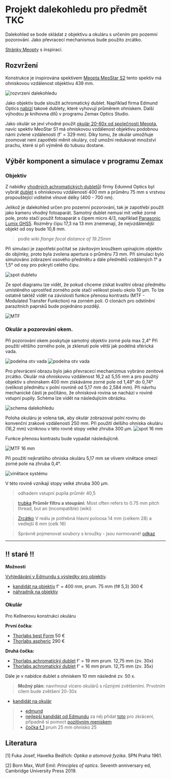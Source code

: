# Projekt dalekohledu pro předmět TKC

Dalekohled se bode skládat z objektivu a okuláru s určením pro pozemní pozorování. Jako převracecí mechanismus bude použito zrcátko.

[Stránky Meopty](https://eshop.meopta.cz/spektivy/) s inspirací.

## Rozvržení

Konstrukce je inspirována spektivem [Meopta MeoStar S2](https://eshop.meopta.cz/spektivy-meostar-s2/spektiv-meostar-s2-82-hd-sikmy/) tento spektiv má ohniskovou vzdálenost objektivu 439 mm.

![rozvrzeni dalekohledu](imgs/rozvrzeni.jpeg)

Jako objektiv bude sloužit achromatický dublet. Například firma Edmund Optics [nabízí](https://www.edmundoptics.com/c/achromatic-lenses/652/#29374=29374_s%3ANS4wMCAtIDUuOTk1&29374=29374_s%3ANC4wMCAtIDQuOTk1&27560=27560_s%3AVklTIDAmZGVnOyAoNDI1LTY3NW5tKQ2&27560=27560_s%3AVklTLU5JUiAoNDAwLTEwMDBubSk1&27560=27560_s%3ATWdGPHN1Yj4yPC9zdWI-ICg0MDAtNzAwbm0p0&27560=27560_s%3ATWdGPHN1Yj4yPC9zdWI-ICg0MDAtNzAwbm0p0&27560=27560_s%3AVklTIDAmZGVnOyAoNDI1LTY3NW5tKQ2&27560=27560_s%3AVklTLU5JUiAoNDAwLTEwMDBubSk1&27560=27560_s%3AVVYtVklTICgzNDUtNzAwbm0p0&27614=27614_d%3A%5B59.18%20TO%2089.47%5D) takové dublety, které vyhovují průměrem ohniskem. Další výhodou je knihovna dílů v programu Zemax Optics Studio.

Jako okulár se jeví vhodné použít [okulár 20-60x od společnosti Meopta](https://eshop.meopta.cz/spektivy-meostar-s1/okular-20-60x/), navíc spektiv MeoStar S1 má ohniskovou vzdálenost objektivu podobnou námi zvlené vzdálenosti (f' = 329 mm). Díky tomu, že okulár umožňuje zoomovat není zapotřebí měnit okuláry, což umožní redukovat množství prachu, které si při výměně do tubusu dostane.


## Výběr komponent a simulace v programu Zemax

### Objektiv

Z nabídky [vhodných achromatických dubletů](https://www.edmundoptics.com/c/achromatic-lenses/652/#29374=29374_s%3ANS4wMCAtIDUuOTk1&29374=29374_s%3ANC4wMCAtIDQuOTk1&27560=27560_s%3AVklTIDAmZGVnOyAoNDI1LTY3NW5tKQ2&27560=27560_s%3AVklTLU5JUiAoNDAwLTEwMDBubSk1&27560=27560_s%3ATWdGPHN1Yj4yPC9zdWI-ICg0MDAtNzAwbm0p0&27560=27560_s%3ATWdGPHN1Yj4yPC9zdWI-ICg0MDAtNzAwbm0p0&27560=27560_s%3AVklTIDAmZGVnOyAoNDI1LTY3NW5tKQ2&27560=27560_s%3AVklTLU5JUiAoNDAwLTEwMDBubSk1&27560=27560_s%3AVVYtVklTICgzNDUtNzAwbm0p0&27614=27614_d%3A%5B59.18%20TO%2089.47%5D)) firmy Edumnd Optics byl vybrát [dublet](https://www.edmundoptics.com/p/75mm-dia-x-400mm-fl-vis-0deg-coated-achromatic-lens/30848/) s ohniskovou vzdáleností 400 mm a průměru 75 mm s vrstvou propouštející viditelné vlnové délky (400 - 700 nm).

Jelikož je dalekohled určen pro pozemní pozorování, tak je zapotřebí použít jako kameru vhodný fotoaparát. Samotný dublet nemusí mít velké zorné pole, proto stačí použít fotoaparát s čipem micro 4/3, například [Panasonic Lumix GHS5](https://www.fotoskoda.cz/panasonic-lumix-dc-gh5s/). Rozměry čipu 17,3 na 13 mm znemenají, že nejvzdálenější objekt od osy bude 10,8 mm. 

> podle wiki _flange focal distance of 19.25mm_

Při simulaci je zapotřebí počítat se závitovým kroužkem upínajícím objektiv do objímky, proto byla zvolena apertura o průměru 73 mm. Při simulaci bylo simulováno zobrazení osového předmětu a dále předmětů vzdálených 1° a 1,5° od osy pro pokrytí celého čipu. 

![spot dubletu](imgs/SpotDiagram_dublet.png)

Ze spot diagramu lze vidět, že pokud chceme získat kvalitní obraz předmětu umístěného uprostřed zorného pole stačí velikost pixelu okolo 10 μm. To lze ostatně taktéž vidět na závislosti funkce přenosu kontrastu (MTF - Modulated Transfer Funkction) na zorném poli. O clonách pro odstínění parazitních paprsků bude pojednáno později.

![MTF](imgs/FFTMTFvsField_dublet.png)

### Okulár a pozorování okem. 

Při pozorování okem poskytuje samotný objektiv zorné pola max 2,4° Při použití většího zorného pole, je zklenutí pole větší jak podélná sférická vada.

![podelna otv vada](imgs/LongitudinalAberration_dudlet.png)
![podelna otv vada](imgs/FieldCurvDist_dublet.png)

Pro převrácení obrazu bylo jako převracecí mechanizmus vybráno zenitové zrcátko. Okulár má ohniskovou vzdálenost 16,2 až 5,55 mm a pro použitý objektiv s ohninskem 400 mm získáváme zorné pole od 1,48° do 0,74° (velikost předmětu v polní rovnině od 5,17 mm do 2,584 mm). Při návrhu mechanické části je počítáno, že ohnisková rovina se nachází v rovině vstupní pupily. Schéma lze vidět na následujícím obrázku.

![schema dalekohledu](imgs/schema.png)

Poloha okuláru je volena tak, aby okulár zobrazoval polní rovinu do konvenční zrakové vzdálenosti 250 mm. Při použití delšího ohniska okuláru (16,2 mm) vzniknou v této rovně stopy velké zhruba 300 μm.
![spot 16 mm](imgs/SpotDiagram_oko_16mm.png)

Funkce přenosu kontrastu bude vypadat následujícně.

![MTF 16 mm](imgs/FFTMTF.svg)

Při použití nejkratšího ohniska okuláru 5,17 mm se vlivem vinětace omezí zorné pole na zhruba 0,4°.

![vinětace systému](imgs/VignettingDiagram_5mm.png)

V této rovině vznikají stopy velké zhruba 300 μm.


> odhadem vstupní pupila průměr 40,5

> [trubka](https://www.ehlinik.cz/hlinikove-trubky/kat-E300000101.html)
> __Průměr filtru a stoupání:__ Most often refers to 0.75 mm pitch thread, but an (incompatible) (wiki)

> [Zrcátko](https://www.edmundoptics.com/p/elliptical-mirror-2223mm-minor-axis-protected-aluminum/1919/) 
> V reálu je potřebná hlavní poloosa 14 mm (celkem 28) a vedlejší 8 mm (celk 16)

> Správně pojmenovat soubory s kroužky - jsou normované! [odkaz](https://www.dolezal-pe.cz/data/cf5/000355_000162.pdf)
------------------
__!! staré !!__
-----------------

__Možnosti__

[Vyhledávání v Edmundu s výsledky pro objektiv](https://www.edmundoptics.com/c/achromatic-lenses/652/#29374=29374_s%3ANS4wMCAtIDUuOTk1&29374=29374_s%3ANC4wMCAtIDQuOTk1&27560=27560_s%3AVklTIDAmZGVnOyAoNDI1LTY3NW5tKQ2&27560=27560_s%3AVklTLU5JUiAoNDAwLTEwMDBubSk1&27560=27560_s%3ATWdGPHN1Yj4yPC9zdWI-ICg0MDAtNzAwbm0p0&27560=27560_s%3ATWdGPHN1Yj4yPC9zdWI-ICg0MDAtNzAwbm0p0&27560=27560_s%3AVklTIDAmZGVnOyAoNDI1LTY3NW5tKQ2&27560=27560_s%3AVklTLU5JUiAoNDAwLTEwMDBubSk1&27560=27560_s%3AVVYtVklTICgzNDUtNzAwbm0p0&27614=27614_d%3A%5B59.18%20TO%2089.47%5D). 

- [kandidát na objektiv](https://www.edmundoptics.com/p/75mm-dia-x-400mm-fl-vis-0deg-coated-achromatic-lens/30848/) f' = 400 mm, prum. 75 mm (f# 5,3) 300 €
- [náhradník na objektiv](https://www.edmundoptics.com/p/75mm-dia-x-300mm-fl-vis-nir-coated-achromatic-lens/30852/)

### Okulár

Pro Kellnerovu konstrukci okuláru

__První čočka:__
 - [Thorlabs best Form](https://www.thorlabs.com/thorproduct.cfm?partnumber=LBF254-040-A) 50 €
 - [Thorlabs aspheric](https://www.thorlabs.com/thorproduct.cfm?partnumber=AL2550G-A) 290 €

__Druhá čočka:__
 - [Thorlabs achromatický dublet](https://www.thorlabs.com/newgrouppage9.cfm?objectgroup_id=120) f' = 19 mm prum. 12,75 mm (zv. 30x)
 - [Thorlabs achromatický dublet](https://www.thorlabs.com/thorproduct.cfm?partnumber=AC080-016-A) f' = 16 mm prum. 12,75 mm (zv. 35x)

Dále je v nabídce dublet s ohniskem 10 mm následné zv. 50 x.

> __Možný plán:__ navrhnout vícero okulárů s různými zvětšeními. Prvotním cílem bude zvětšení 20-30x


- [kandidát na okulár](https://www.edmundoptics.com/p/25mm-dia-x-40mm-fl-mgfsub2sub-coated-achromatic-doublet-lens/2285/)

> * [edmund](https://www.edmundoptics.com/c/achromatic-lenses/652/#27560=27560_s%3ATWdGPHN1Yj4yPC9zdWI-ICg0MDAtNzAwbm0p0&27560=27560_s%3AVklTIDAmZGVnOyAoNDI1LTY3NW5tKQ2&27560=27560_s%3AVklTLU5JUiAoNDAwLTEwMDBubSk1&27560=27560_s%3AVVYtVklTICgzNDUtNzAwbm0p0&27614=27614_d%3A%5B89.04%20TO%20140.00%5D)
> * [nejlepší kandidát od Edmundu](https://www.edmundoptics.com/p/90mm-dia-x-8499mm-fl-achromatic-lens-mtd-/11255/) za něj přidat [toto](https://www.edmundoptics.com/p/635mm-dia-x-3549mm-fl-achromatic-lens/2017/) pro zkrácení, případně si pomoct [pozitivním meniskem](https://www.thorlabs.com/newgrouppage9.cfm?objectgroup_id=130)
> * [čočka f_1](https://www.edmundoptics.com/p/25mm-dia-x-25mm-fl-mgfsub2sub-coated-achromatic-doublet-lens/20105/) prum 25 mm ohnisko 25

## Literatura <a name="lit"></a>

[1] Fuka Josef, Havelka Bedřich: _Optika a atomová fyzika_. SPN Praha 1961.

[2] Born Max, Wolf Emil: _Principles of optics_. Seventh anniversary ed, Cambridge University Press 2019.

